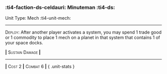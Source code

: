 ### :ti4-faction-ds-celdauri: **Minuteman** :ti4-ds:

Unit Type: Mech :ti4-unit-mech:

---

<span style="font-variant:small-caps;">Deploy</span>: After another player activates a system, you may spend 1 trade good or 1 commodity to place 1 mech on a planet in that system that contains 1 of your space docks.

__|__ <span style="font-variant:small-caps;">Sustain Damage</span> __|__

---

__|__ <span style="font-variant:small-caps;">Cost 2</span> __|__ <span style="font-variant:small-caps;">Combat 6</span> __|__
{ .unit-stats }
